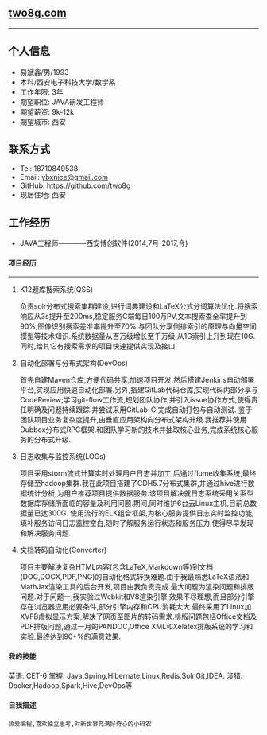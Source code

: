## [two8g.com](http://two8g.com/)
------

## 个人信息  
 - 易斌鑫/男/1993  
 - 本科/西安电子科技大学/数学系  
 - 工作年限: 3年  
 - 期望职位: JAVA研发工程师  
 - 期望薪资: 9k-12k  
 - 期望城市: 西安  
 
## 联系方式  
 - Tel: 18710849538
 - Email: ybxnice@gmail.com
 - GitHub: https://github.com/two8g
 - 现居住地: 西安
 
## 工作经历  

 - JAVA工程师————西安博创软件(2014,7月-2017,今)
  
#### 项目经历  

------  

1. K12题库搜索系统(QSS)  
    
    负责solr分布式搜索集群建设,进行词典建设和LaTeX公式分词算法优化.将搜索响应从3s提升至200ms,稳定服务C端每日100万PV,文本搜索查全率提升到90%,图像识别搜索差准率提升至70%.与团队分享倒排索引的原理与向量空间模型等技术知识.系统数据量从百万级增长至千万级,从1G索引上升到现在10G.同时,给其它有搜索需求的项目快速提供实现及接口.

2. 自动化部署与分布式架构(DevOps)  

    首先自建Maven仓库,方便代码共享,加速项目开发,然后搭建Jenkins自动部署平台,实现应用快速自动化部署.另外,搭建GitLab代码仓库,实现代码内部分享与CodeReview;学习git-flow工作流,规划团队协作;并引入issue协作方式,使得责任明确及问题持续跟踪.并尝试采用GitLab-CI完成自动打包与自动测试.
    鉴于团队项目业务复杂度提升,由垂直应用架构向分布式架构升级.我推荐并使用Dubbox分布式RPC框架.和团队学习新的技术并抽取核心业务,完成系统核心服务的分布式升级.
    
3. 日志收集与监控系统(LOGs)  
    
    项目采用storm流式计算实时处理用户日志并加工,后通过flume收集系统,最终存储至hadoop集群.我在此项目搭建了CDH5.7分布式集群,并通过hive进行数据统计分析,为用户推荐项目提供数据服务.该项目解决就日志系统采用关系型数据库存储所面临的容量及利用问题.期间,同时维护6台云Linux主机,目前总数据量已达300G.
    使用流行的ELK组合框架,为核心服务提供日志实时监控功能,填补服务访问日志监控空白,随时了解服务运行状态和服务压力,使得尽早发现和解决服务问题.

4. 文档转码自动化(Converter)  
    
    项目主要解决复杂HTML内容(包含LaTeX,Markdown等)到文档(DOC,DOCX,PDF,PNG)的自动化格式转换难题.由于我最熟悉LaTeX语法和MathJax渲染工具的后台开发,项目由我负责完成.最大问题为渲染问题和排版问题.对于问题一,我实验过Webkit和V8渲染引擎,效果不尽理想,而且部分引擎存在浏览器应用必要条件,部分引擎内存和CPU消耗太大.最终采用了Linux加XVFB虚拟显示方案,解决了网页至图片的转码需求.排版问题包括Office文档及PDF排版问题,通过一月的PANDOC,Office XML和Xelatex排版系统的学习和实验,最终达到90+%的满意效果.

#### 我的技能

英语: CET-6  掌握: Java,Spring,Hibernate,Linux,Redis,Solr,Git,IDEA.  涉猎: Docker,Hadoop,Spark,Hive,DevOps等

#### 自我描述

    热爱编程,喜欢独立思考,对新世界充满好奇心的小码农

